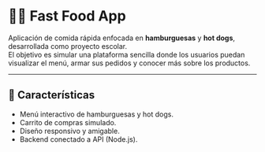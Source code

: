 # 🍔🌭 Fast Food App

Aplicación de comida rápida enfocada en **hamburguesas** y **hot dogs**, desarrollada como proyecto escolar.  
El objetivo es simular una plataforma sencilla donde los usuarios puedan visualizar el menú, armar sus pedidos y conocer más sobre los productos.

---

## 🚀 Características

- Menú interactivo de hamburguesas y hot dogs.   
- Carrito de compras simulado.  
- Diseño responsivo y amigable.  
- Backend conectado a API (Node.js). 
